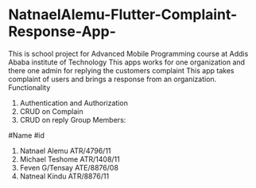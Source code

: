 # NatnaelAlemu-Flutter-Complaint-Response-App-

This is school project for Advanced Mobile Programming course at Addis Ababa institute of Technology
This apps works for one organization and there one admin for replying the customers complaint
This app takes complaint of users and brings a response from an organization.
Functionality

1. Authentication and Authorization
2. CRUD on Complain
3. CRUD on reply
   Group Members:

#Name #id

1. Natnael Alemu ATR/4796/11
2. Michael Teshome ATR/1408/11
3. Feven G/Tensay ATE/8876/08
4. Natneal Kindu ATR/8876/11
